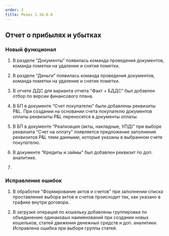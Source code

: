 ```yaml
---
order: 2
title: Релиз 1.34.0.0
---
```


## Отчет о прибылях и убытках

### Новый функционал

1. В разделе “Документы” появилась команда проведения документов, команда пометки на удаление и снятия пометки.

2. В разделе “Деньги” появилась команда проведения документов, команда пометки на удаление и снятия пометки.

3. В отчете ДДС для варианта отчета “Факт + БДДС“ был добавлен отбор по версии финансового плана.

4. В БП в документе “Счет покупателю” были добавлены реквизиты P&L. При создании на основании счета покупателю документов оплаты реквизиты P&L переносятся в документы оплаты.

5. В БП в документе “Реализация (акты, накладные, УПД)” при выборе реквизита “Счет на оплату” появляется предложение заполнения реквизитов P&L теми данными, которые указаны в выбранном счете покупателю.

6. В документе “Кредиты и займы” был добавлен реквизит по доп. аналитике.

7.  

### Исправление ошибок

1. В обработке “Формирование актов и счетов” при заполнении списка проставление выбора актов и счетов происходит так, как указано в графике внутри договора.

2. В загрузке операций по кошельку добавлены группировки по объединению одинаковых наименований при создании новых кошельков, статей движения денежных средств и доп. аналитики. Исправлена ошибка при выборе группы статей.